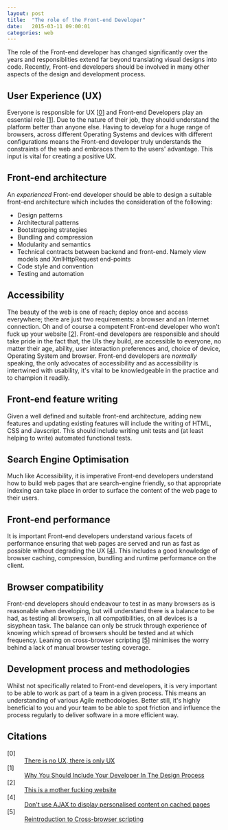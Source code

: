 ```yaml
---
layout: post
title:  "The role of the Front-end Developer"
date:   2015-03-11 09:00:01
categories: web
---
```


The role of the Front-end developer has changed significantly over the years and responsiblities extend far beyond translating visual designs into code. Recently, Front-end developers should be involved in many other aspects of the design and development process.

## User Experience (UX)

Everyone is responsible for UX [[0](#ref0)] and Front-end Developers play an essential role [[1](#ref1)]. Due to the nature of their job, they should understand the platform better than anyone else. Having to develop for a huge range of browsers, across different Operating Systems and devices with different configurations means the Front-end developer truly understands the constraints of the web and embraces them to the users' advantage. This input is vital for creating a positive UX.

## Front-end architecture

An *experienced* Front-end developer should be able to design a suitable front-end architecture which includes the consideration of the following:

* Design patterns
* Architectural patterns
* Bootstrapping strategies
* Bundling and compression
* Modularity and semantics
* Technical contracts between backend and front-end. Namely view models and XmlHttpRequest end-points
* Code style and convention
* Testing and automation

## Accessibility

The beauty of the web is one of reach; deploy once and access everywhere; there are just two requirements: a browser and an Internet connection. Oh and of course a competent Front-end developer who won't fuck up your website [[2](#ref2)]. Front-end developers are responsible and should take pride in the fact that, the UIs they build, are accessible to everyone, no matter their age, ability, user interaction preferences and, choice of device, Operating System and browser. Front-end developers are *normally* speaking, the only advocates of accessibility and as accessibility is intertwined with usability, it's vital to be knowledgeable in the practice and to champion it readily.

## Front-end feature writing

Given a well defined and suitable front-end architecture, adding new features and updating existing features will include the writing of HTML, CSS and Javscript. This should include writing unit tests and (at least helping to write) automated functional tests.

## Search Engine Optimisation

Much like Accessibility, it is imperative Front-end developers understand how to build web pages that are search-engine friendly, so that appropriate indexing can take place in order to surface the content of the web page to their users.

## Front-end performance

It is important Front-end developers understand various facets of performance ensuring that web pages are served and run as fast as possible without degrading the UX [[4](#ref4)]. This includes a good knowledge of browser caching, compression, bundling and runtime performance on the client.

## Browser compatibility

Front-end developers should endeavour to test in as many browsers as is reasonable when developing, but will understand there is a balance to be had, as testing all browsers, in all compatibilities, on all devices is a sisyphean task. The balance can only be struck through experience of knowing which spread of browsers should be tested and at which frequency. Leaning on cross-browser scripting [[5](#ref5)] minimises the worry behind a lack of manual browser testing coverage.

## Development process and methodologies

Whilst not specifically related to Front-end developers, it is very important to be able to work as part of a team in a given process. This means an understanding of various Agile methodologies. Better still, it's highly beneficial to you and your team to be able to spot friction and influence the process regularly to deliver software in a more efficient way.

## Citations

<dl>
	<dt class="citation" id="ref0">[0]</dt>
	<dd><a href="http://www.disambiguity.com/there-is-no-ux/">There is no UX, there is only UX</a></dd>
	<dt class="citation" id="ref1">[1]</dt>
	<dd><a href="http://www.smashingmagazine.com/2014/11/21/why-you-should-include-your-developer-in-the-design-process/">Why You Should Include Your Developer In The Design Process</a></dd>
	<dt class="citation" id="ref2">[2]</dt>
	<dd><a href="http://www.motherfuckingwebsite.com">This is a mother fucking website</a></dd>
	<dt class="citation" id="ref4">[4]</dt>
	<dd><a href="/articles/dont-use-ajax-to-display-personalised-content-on-cached-pages/">Don't use AJAX to display personalised content on cached pages</a></dd>
	<dt class="citation" id="ref5">[5]</dt>
	<dd><a href="/articles/reintroducing-cross-browser-scripting/">Reintroduction to Cross-browser scripting</a></dd>
</dl>